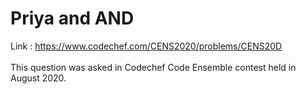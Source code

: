 # Priya and AND

Link : https://www.codechef.com/CENS2020/problems/CENS20D  <br>
<br>
This question was asked in Codechef Code Ensemble contest held in August 2020.